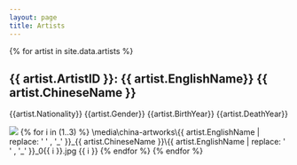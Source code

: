 ```yaml
---
layout: page
title: Artists
---
```


{% for artist in site.data.artists %}
<h2>{{ artist.ArtistID }}: {{ artist.EnglishName}} {{ artist.ChineseName }}</h2>
<p> {{artist.Nationality}}  {{artist.Gender}} {{artist.BirthYear}} {{artist.DeathYear}}</p>
<img src= "\media\china-artworks\{{ artist.EnglishName | replace: ' ' , '_' }}_{{ artist.ChineseName }}\{{ artist.EnglishName | replace: ' ' , '_' }}.jpg">
{% for i in (1..3) %} 
\media\china-artworks\{{ artist.EnglishName | replace: ' ' , '_' }}_{{ artist.ChineseName }}\{{ artist.EnglishName | replace: ' ' , '_' }}_0{{ i }}.jpg
  {{ i }}
{% endfor %}
{% endfor %}





